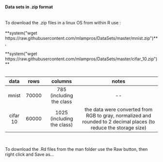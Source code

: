 #### Data sets in .zip format 

<br>
To download the .zip files in a linux OS from within R use : 
<br><br>
**system("wget https://raw.githubusercontent.com/mlampros/DataSets/master/mnist.zip")** ,
<br><br>
**system("wget https://raw.githubusercontent.com/mlampros/DataSets/master/cifar_10.zip")** 
<br>
<br>

| data         |     rows         | columns                  |    notes    |
|:-----------: | :---------------:| :-----------------------:| :---------: |
|mnist         |70000             |785 (including the class  |  --         |
|cifar 10      |60000             |1025 (including the class)| the data were converted from RGB to gray, normalized and rounded to 2 decimal places (to reduce the storage size) |

<br>

To download the .Rd files from the man folder use the Raw button, then right click and Save as...
